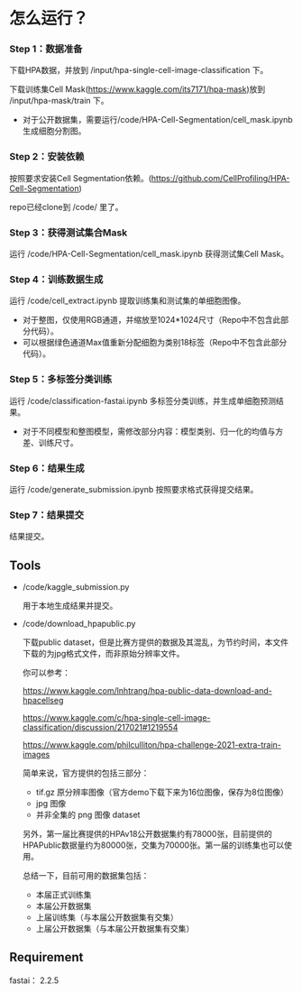 # 怎么运行？

### Step 1：数据准备

下载HPA数据，并放到 /input/hpa-single-cell-image-classification 下。

下载训练集Cell Mask(https://www.kaggle.com/its7171/hpa-mask)放到 /input/hpa-mask/train 下。

* 对于公开数据集，需要运行/code/HPA-Cell-Segmentation/cell_mask.ipynb生成细胞分割图。



### Step 2：安装依赖

按照要求安装Cell Segmentation依赖。(https://github.com/CellProfiling/HPA-Cell-Segmentation)

repo已经clone到 /code/ 里了。



### Step 3：获得测试集合Mask

运行 /code/HPA-Cell-Segmentation/cell_mask.ipynb 获得测试集Cell Mask。



### Step 4：训练数据生成

运行 /code/cell_extract.ipynb 提取训练集和测试集的单细胞图像。

* 对于整图，仅使用RGB通道，并缩放至1024*1024尺寸（Repo中不包含此部分代码）。
* 可以根据绿色通道Max值重新分配细胞为类别18标签（Repo中不包含此部分代码）。



### Step 5：多标签分类训练

运行 /code/classification-fastai.ipynb 多标签分类训练，并生成单细胞预测结果。

* 对于不同模型和整图模型，需修改部分内容：模型类别、归一化的均值与方差、训练尺寸。



### Step 6：结果生成

运行 /code/generate_submission.ipynb 按照要求格式获得提交结果。



### Step 7：结果提交

结果提交。



## Tools

* /code/kaggle_submission.py

  用于本地生成结果并提交。

* /code/download_hpapublic.py

  下载public dataset，但是比赛方提供的数据及其混乱，为节约时间，本文件下载的为jpg格式文件，而非原始分辨率文件。

  你可以参考：

  https://www.kaggle.com/lnhtrang/hpa-public-data-download-and-hpacellseg

  https://www.kaggle.com/c/hpa-single-cell-image-classification/discussion/217021#1219554

  https://www.kaggle.com/philculliton/hpa-challenge-2021-extra-train-images

  简单来说，官方提供的包括三部分：

  * tif.gz 原分辨率图像（官方demo下载下来为16位图像，保存为8位图像）
  * jpg 图像
  * 并非全集的 png 图像 dataset

  另外，第一届比赛提供的HPAv18公开数据集约有78000张，目前提供的HPAPublic数据量约为80000张，交集为70000张。第一届的训练集也可以使用。

  总结一下，目前可用的数据集包括：

  * 本届正式训练集
  * 本届公开数据集
  * 上届训练集（与本届公开数据集有交集）
  * 上届公开数据集（与本届公开数据集有交集）

  

## Requirement

fastai： 2.2.5

